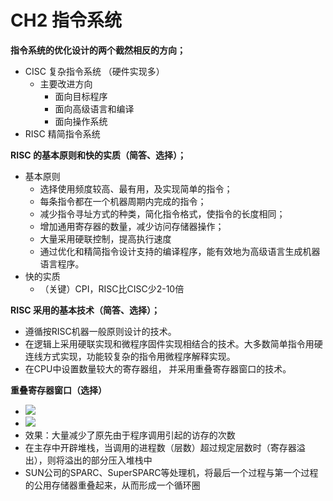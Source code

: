 # CH2 指令系统

**指令系统的优化设计的两个截然相反的方向；**
- CISC 复杂指令系统 （硬件实现多）
	- 主要改进方向
		- 面向目标程序
		- 面向高级语言和编译
		- 面向操作系统
- RISC 精简指令系统

**RISC 的基本原则和快的实质（简答、选择）；**
- 基本原则
	- 选择使用频度较高、最有用，及实现简单的指令；
	- 每条指令都在一个机器周期内完成的指令；
	- 减少指令寻址方式的种类，简化指令格式，使指令的长度相同；
	- 增加通用寄存器的数量，减少访问存储器操作；
	- 大量采用硬联控制，提高执行速度
	- 通过优化和精简指令设计支持的编译程序，能有效地为高级语言生成机器语言程序。
- 快的实质
	- （关键）CPI，RISC比CISC少2-10倍

**RISC 采用的基本技术（简答、选择）；**
- 遵循按RISC机器一般原则设计的技术。
- 在逻辑上采用硬联实现和微程序固件实现相结合的技术。大多数简单指令用硬连线方式实现，功能较复杂的指令用微程序解释实现。
- 在CPU中设置数量较大的寄存器组， 并采用重叠寄存器窗口的技术。

**重叠寄存器窗口（选择）**
- ![](pic/2-1.bmp)
- ![](pic/2-2.bmp)
- 效果：大量减少了原先由于程序调用引起的访存的次数
- 在主存中开辟堆栈，当调用的进程数（层数）超过规定层数时（寄存器溢出），则将溢出的部分压入堆栈中
- SUN公司的SPARC、SuperSPARC等处理机，将最后一个过程与第一个过程的公用存储器重叠起来，从而形成一个循环圈
